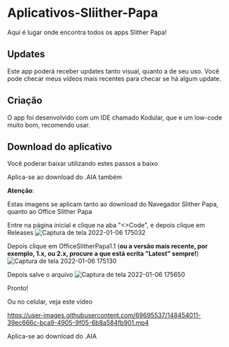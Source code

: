 # Aplicativos-Sliither-Papa

Aqui é lugar onde encontra todos os apps Slither Papa!

## Updates
Este app poderá receber updates tanto visual, quanto a de seu uso. Você pode checar meus vídeos mais recentes para checar se há algum update.

## Criação
O app foi desenvolvido com um IDE chamado Kodular, que e um low-code muito bom, recomendo usar.

## Download do aplicativo
Você poderar baixar utilizando estes passos a baixo

Aplica-se ao download do .AIA também

**Atenção**:

Estas imagens se aplicam tanto ao download do Navegador Slither Papa, quanto ao Office Slither Papa

Entre na página inicial e clique na aba "<>Code", e depois clique em Releases
![Captura de tela 2022-01-06 175032](https://user-images.githubusercontent.com/69695537/148452371-d55bb17b-2c94-4124-be06-988eea2166d6.png)

Depois clique em OfficeSlitherPapa1.1 (**ou a versão mais recente, por exemplo, 1.x, ou 2.x, procure a que está ecrita "Latest" sempre!**)
![Captura de tela 2022-01-06 175130](https://user-images.githubusercontent.com/69695537/148452535-78965eb6-b4a9-4db2-9ec0-93a86c7f1a51.png)

Depois salve o arquivo
![Captura de tela 2022-01-06 175650](https://user-images.githubusercontent.com/69695537/148452626-38f6d7c3-1263-4379-96b0-efc69ab01e5a.png)

Pronto!

Ou no celular, veja este vídeo

https://user-images.githubusercontent.com/69695537/148454011-39ec666c-bca9-4905-9f05-6b8a584fb901.mp4

Aplica-se ao download do .AIA
